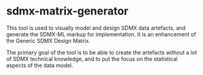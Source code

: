 # sdmx-matrix-generator
This tool is used to visually model and design SDMX data artefacts, and generate the SDMX-ML markup for implementation. It is an enhancement of the Generic SDMX Design Matrix. 

The primary goal of the tool is to be able to create the artefacts without a lot of SDMX technical knowledge, and to put the focus on the statistical aspects of the data model. 
